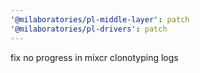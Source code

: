 ```yaml
---
'@milaboratories/pl-middle-layer': patch
'@milaboratories/pl-drivers': patch
---
```


fix no progress in mixcr clonotyping logs
